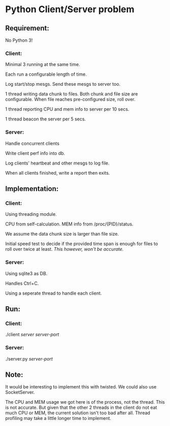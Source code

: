 # Python Client/Server problem

## Requirement:

No Python 3!

### Client:

Minimal 3 running at the same time.

Each run a configurable length of time.

Log start/stop mesgs. Send these mesgs to server too.

1 thread writing data chunk to files. Both chunk and file size are configurable. When file reaches pre-configured size, roll over.

1 thread reporting CPU and mem info to server per 10 secs.

1 thread beacon the server per 5 secs.

### Server:

Handle concurrent clients

Write client perf info into db.

Log clients' heartbeat and other mesgs to log file.

When all clients finished, write a report then exits.

## Implementation:

### Client:

Using threading module.

CPU from self-calculation. MEM info from /proc/{PID}/status.

We assume the data chunk size is larger than file size.

Initial speed test to decide if the provided time span is enough for files to roll over twice at least. *This however, won't be accurate.*

### Server:

Using sqlite3 as DB.

Handles Ctrl+C.

Using a seperate thread to handle each client.

## Run:

### Client:

./client *server* *server-port*

### Server:

./server.py *server-port*

## Note:

It would be interesting to implement this with twisted. We could also use SocketServer.

The CPU and MEM usage we got here is of the process, not the thread. This is not accurate. But given that the other 2 threads in the client do not eat much CPU or MEM, the current solution isn't too bad after all. Thread profiling may take a little longer time to implement.
